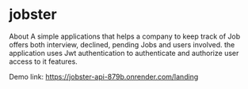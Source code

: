 # jobster

About
A simple applications that helps a company to keep track of Job offers both interview, declined, pending Jobs and users involved. the application uses Jwt authentication to authenticate and authorize user access to it features.


Demo link: https://jobster-api-879b.onrender.com/landing
